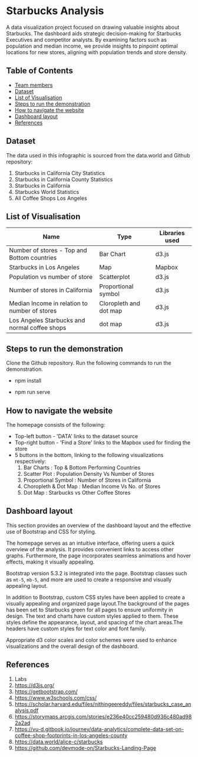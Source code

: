 # Starbucks Analysis

A data visualization project focused on drawing valuable insights about Starbucks. The dashboard aids strategic decision-making for Starbucks Executives and competitor analysts. By examining factors such as population and median income, we provide insights to pinpoint optimal locations for new stores, aligning with population trends and store density.


## Table of Contents
- [Team members](#team-members)
- [Dataset](#dataset)
- [List of Visualisation](#list-of-visualisation)
- [Steps to run the demonstration](#steps-to-run-the-demonstration)
- [How to navigate the website](#how-to-navigate-the-website)
- [Dashboard layout](#dashboard-layout)
- [References](#references)




## Dataset

The data used in this infographic is sourced from the data.world and Github repository:

1. Starbucks in California City Statistics 
2. Starbucks in California County Statistics 
3. Starbucks in California
4. Starbucks World Statistics 
5. All Coffee Shops Los Angeles




## List of Visualisation

Name                | Type | Libraries used
--------------------|------|---------------
Number of stores - Top and Bottom countries| Bar Chart | d3.js
Starbucks in Los Angeles| Map | Mapbox
Population vs number of store| Scatterplot | d3.js
Number of stores in California| Proportional symbol| d3.js
Median Income in relation to number of stores| Cloropleth and dot map| d3.js
Los Angeles Starbucks and normal coffee shops| dot map| d3.js


## Steps to run the demonstration

Clone the Github repository. Run the following commands to run the demonstration.

* npm install 

* npm run serve 

## How to navigate the website
The homepage consists of the following:

* Top-left button - 'DATA' links to the dataset source
* Top-right button - 'Find a Store' links to the Mapbox used for finding the store
* 5 buttons in the bottom, linking to the following visualizations respectively:
    1. Bar Charts : Top & Bottom Performing Countries
    2. Scatter Plot : Population Density Vs Number of Stores
    3. Proportional Symbol : Number of Stores in California
    4. Choropleth & Dot Map : Median Income Vs No. of Stores
    5. Dot Map : Starbucks vs Other Coffee Stores



## Dashboard layout
This section provides an overview of the dashboard layout and the effective use of Bootstrap and CSS for styling. 

The homepage serves as an intuitive interface, offering users
a quick overview of the analysis. It provides convenient links to access other
graphs. Furthermore, the page incorporates seamless animations and hover
effects, making it visually appealing.


Bootstrap version 5.3.2 is integrated into the page. Bootstrap classes such as  `mt-5`, `mb-5`, and more are used to create a responsive and visually appealing layout.

In addition to Bootstrap, custom CSS styles have been applied to create a visually appealing and organized page layout.The background of the pages has been set to Starbucks green for all pages to ensure uniformity in design. The text and charts have custom styles applied to them. These styles define the appearance, layout, and spacing of the chart areas.The headers have custom styles for text color and font family. 

Appropriate d3 color scales and color schemes were used to enhance visualizations and the overall design of the dashboard.




## References

1. Labs
2. https://d3js.org/ 
3. https://getbootstrap.com/ 
4. https://www.w3schools.com/css/
5. https://scholar.harvard.edu/files/nithingeereddy/files/starbucks_case_analysis.pdf
6. https://storymaps.arcgis.com/stories/e236e40cc259480d936c480ad982a2ad
7. https://vu-d.gitbook.io/journey/data-analytics/complete-data-set-on-coffee-shop-footprints-in-los-angeles-county
8. https://data.world/alice-c/starbucks
9. https://github.com/devmode-on/Starbucks-Landing-Page








